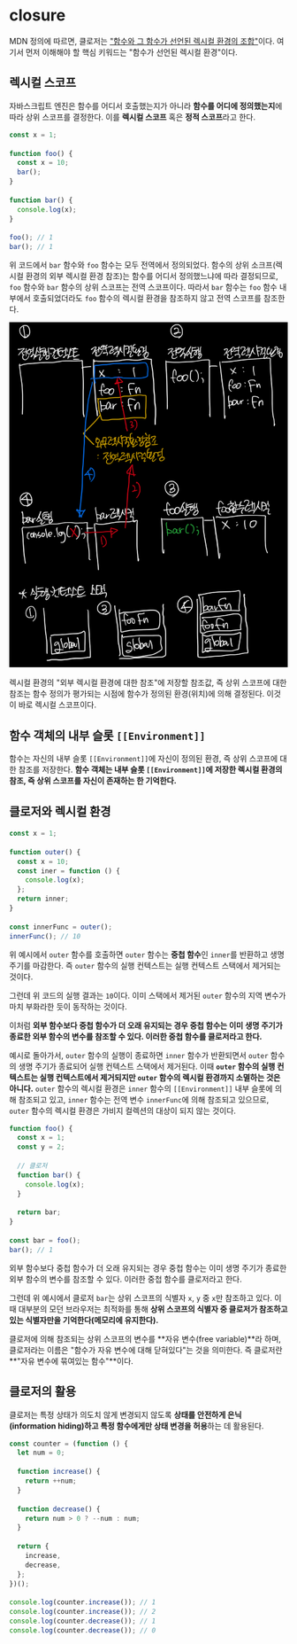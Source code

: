 # closure

MDN 정의에 따르면, 클로저는 ["함수와 그 함수가 선언된 렉시컬 환경의 조합"](https://developer.mozilla.org/en-US/docs/Web/JavaScript/Closures)이다. 여기서 먼저 이해해야 할 핵심 키워드는 "함수가 선언된 렉시컬 환경"이다.

## 렉시컬 스코프

자바스크립트 엔진은 함수를 어디서 호출했는지가 아니라 **함수를 어디에 정의했는지**에 따라 상위 스코프를 결정한다. 이를 **렉시컬 스코프** 혹은 **정적 스코프**라고 한다.

```javascript
const x = 1;

function foo() {
  const x = 10;
  bar();
}

function bar() {
  console.log(x);
}

foo(); // 1
bar(); // 1
```

위 코드에서 `bar` 함수와 `foo` 함수는 모두 전역에서 정의되었다. 함수의 상위 소크프(렉시컬 환경의 외부 렉시컬 환경 참조)는 함수를 어디서 정의했느냐에 따라 결정되므로, `foo` 함수와 `bar` 함수의 상위 스코프는 전역 스코프이다. 따라서 `bar` 함수는 `foo` 함수 내부에서 호출되었더라도 `foo` 함수의 렉시컬 환경을 참조하지 않고 전역 스코프를 참조한다.

![function lexical scope and context stack example](https://github.com/WilleLee/docs/blob/main/assets/function_lexical_scope_and_context_stack_ex.jpeg?raw=true)

렉시컬 환경의 "외부 렉시컬 환경에 대한 참조"에 저장할 참조값, 즉 상위 스코프에 대한 참조는 함수 정의가 평가되는 시점에 함수가 정의된 환경(위치)에 의해 결정된다. 이것이 바로 렉시컬 스코프이다.

## 함수 객체의 내부 슬롯 `[[Environment]]`

함수는 자신의 내부 슬롯 `[[Environment]]`에 자신이 정의된 환경, 즉 상위 스코프에 대한 참조를 저장한다. **함수 객체는 내부 슬롯 `[[Environment]]`에 저장한 렉시컬 환경의 참조, 즉 상위 스코프를 자신이 존재하는 한 기억한다.**

## 클로저와 렉시컬 환경

```javascript
const x = 1;

function outer() {
  const x = 10;
  const iner = function () {
    console.log(x);
  };
  return inner;
}

const innerFunc = outer();
innerFunc(); // 10
```

위 예시에서 `outer` 함수를 호출하면 `outer` 함수는 **중첩 함수**인 `inner`를 반환하고 생명 주기를 마감한다. 즉 `outer` 함수의 실행 컨텍스트는 실행 컨텍스트 스택에서 제거되는 것이다.

그런데 위 코드의 실행 결과는 `10`이다. 이미 스택에서 제거된 `outer` 함수의 지역 변수가 마치 부화라한 듯이 동작하는 것이다.

이처럼 **외부 함수보다 중첩 함수가 더 오래 유지되는 경우 중첩 함수는 이미 생명 주기가 종료한 외부 함수의 변수를 참조할 수 있다. 이러한 중첩 함수를 클로저라고 한다.**

예시로 돌아가서, `outer` 함수의 실행이 종료하면 `inner` 함수가 반환되면서 `outer` 함수의 생명 주기가 종료되어 실행 컨텍스트 스택에서 제거된다. 이때 **`outer` 함수의 실행 컨텍스트는 실행 컨텍스트에서 제거되지만 `outer` 함수의 렉시컬 환경까지 소멸하는 것은 아니다.** `outer` 함수의 렉시컬 환경은 `inner` 함수의 `[[Environment]]` 내부 슬롯에 의해 참조되고 있고, `inner` 함수는 전역 변수 `innerFunc`에 의해 참조되고 있으므로, `outer` 함수의 렉시컬 환경은 가비지 컬렉션의 대상이 되지 않는 것이다.

```javascript
function foo() {
  const x = 1;
  const y = 2;

  // 클로저
  function bar() {
    console.log(x);
  }

  return bar;
}

const bar = foo();
bar(); // 1
```

외부 함수보다 중첩 함수가 더 오래 유지되는 경우 중첩 함수는 이미 생명 주기가 종료한 외부 함수의 변수를 참조할 수 있다. 이러한 중첩 함수를 클로저라고 한다.

그런데 위 예시에서 클로저 `bar`는 상위 스코프의 식별자 `x`, `y` 중 `x`만 참조하고 있다. 이때 대부분의 모던 브라우저는 최적화를 통해 **상위 스코프의 식별자 중 클로저가 참조하고 있는 식별자만을 기억한다(메모리에 유지한다).**

클로저에 의해 참조되는 상위 스코프의 변수를 **자유 변수(free variable)**라 하며, 클로저라는 이름은 "함수가 자유 변수에 대해 닫혀있다"는 것을 의미한다. 즉 클로저란 **"자유 변수에 묶여있는 함수"**이다.

## 클로저의 활용

클로저는 특정 상태가 의도치 않게 변경되지 않도록 **상태를 안전하게 은닉(information hiding)하고 특정 함수에게만 상태 변경을 허용**하는 데 활용된다.

```javascript
const counter = (function () {
  let num = 0;

  function increase() {
    return ++num;
  }

  function decrease() {
    return num > 0 ? --num : num;
  }

  return {
    increase,
    decrease,
  };
})();

console.log(counter.increase()); // 1
console.log(counter.increase()); // 2
console.log(counter.decrease()); // 1
console.log(counter.decrease()); // 0
```
